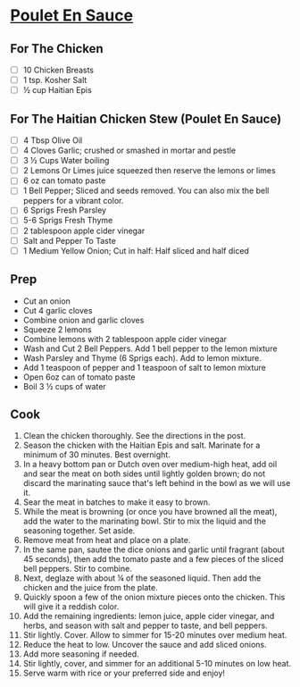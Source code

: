 # [Poulet En Sauce](https://www.savorythoughts.com/poulet-en-sauce-recipe/#recipe)


## For The Chicken
- [ ] 10 Chicken Breasts
- [ ] 1 tsp. Kosher Salt
- [ ] ½ cup Haitian Epis

## For The Haitian Chicken Stew (Poulet En Sauce)
- [ ] 4 Tbsp Olive Oil
- [ ] 4 Cloves Garlic; crushed or smashed in mortar and pestle
- [ ] 3 ½ Cups Water boiling
- [ ] 2 Lemons Or Limes juice squeezed then reserve the lemons or limes
- [ ] 6 oz can tomato paste
- [ ] 1 Bell Pepper; Sliced and seeds removed. You can also mix the bell peppers for a vibrant color.
- [ ] 6 Sprigs Fresh Parsley
- [ ] 5-6 Sprigs Fresh Thyme
- [ ] 2 tablespoon apple cider vinegar
- [ ] Salt and Pepper To Taste
- [ ] 1 Medium Yellow Onion; Cut in half: Half sliced and half diced

## Prep
- Cut an onion
- Cut 4 garlic cloves
- Combine onion and garlic cloves
- Squeeze 2 lemons
- Combine lemons with 2 tablespoon apple cider vinegar
- Wash and Cut 2 Bell Peppers. Add 1 bell pepper to the lemon mixture
- Wash Parsley and Thyme (6 Sprigs each). Add to lemon mixture.
- Add 1 teaspoon of pepper and 1 teaspoon of salt to lemon mixture
- Open 6oz can of tomato paste
- Boil 3 ½ cups of water

## Cook
1. Clean the chicken thoroughly. See the directions in the post.
2. Season the chicken with the Haitian Epis and salt. Marinate for a minimum of 30 minutes. Best overnight.
3. In a heavy bottom pan or Dutch oven over medium-high heat, add oil and sear the meat on both sides until lightly golden brown; do not discard the marinating sauce that's left behind in the bowl as we will use it.
4. Sear the meat in batches to make it easy to brown.
5. While the meat is browning (or once you have browned all the meat), add the water to the marinating bowl. Stir to mix the liquid and the seasoning together. Set aside.
6. Remove meat from heat and place on a plate.
7. In the same pan, sautee the dice onions and garlic until fragrant (about 45 seconds), then add the tomato paste and a few pieces of the sliced bell peppers. Stir to combine.
8. Next, deglaze with about ¼ of the seasoned liquid. Then add the chicken and the juice from the plate.
9. Quickly spoon a few of the onion mixture pieces onto the chicken. This will give it a reddish color.
10. Add the remaining ingredients: lemon juice, apple cider vinegar, and herbs, and season with salt and pepper to taste, and bell peppers.
11. Stir lightly. Cover. Allow to simmer for 15-20 minutes over medium heat.
12. Reduce the heat to low. Uncover the sauce and add sliced onions.
13. Add more seasoning if needed.
14. Stir lightly, cover, and simmer for an additional 5-10 minutes on low heat.
15. Serve warm with rice or your preferred side and enjoy!